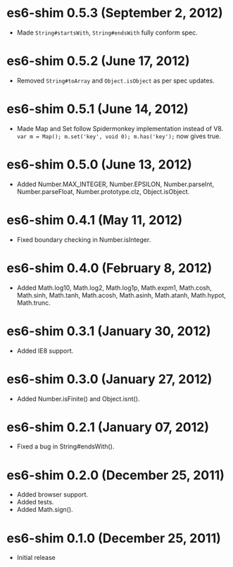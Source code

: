 # es6-shim 0.5.3 (September 2, 2012)
* Made `String#startsWith`, `String#endsWith` fully conform spec.

# es6-shim 0.5.2 (June 17, 2012)
* Removed `String#toArray` and `Object.isObject` as per spec updates.

# es6-shim 0.5.1 (June 14, 2012)
* Made Map and Set follow Spidermonkey implementation instead of V8.
`var m = Map(); m.set('key', void 0); m.has('key');` now gives true.

# es6-shim 0.5.0 (June 13, 2012)
* Added Number.MAX_INTEGER, Number.EPSILON, Number.parseInt,
Number.parseFloat, Number.prototype.clz, Object.isObject.

# es6-shim 0.4.1 (May 11, 2012)
* Fixed boundary checking in Number.isInteger.

# es6-shim 0.4.0 (February 8, 2012)
* Added Math.log10, Math.log2, Math.log1p, Math.expm1, Math.cosh,
Math.sinh, Math.tanh, Math.acosh, Math.asinh, Math.atanh, Math.hypot,
Math.trunc.

# es6-shim 0.3.1 (January 30, 2012)
* Added IE8 support.

# es6-shim 0.3.0 (January 27, 2012)
* Added Number.isFinite() and Object.isnt().

# es6-shim 0.2.1 (January 07, 2012)
* Fixed a bug in String#endsWith().

# es6-shim 0.2.0 (December 25, 2011)
* Added browser support.
* Added tests.
* Added Math.sign().

# es6-shim 0.1.0 (December 25, 2011)
* Initial release
